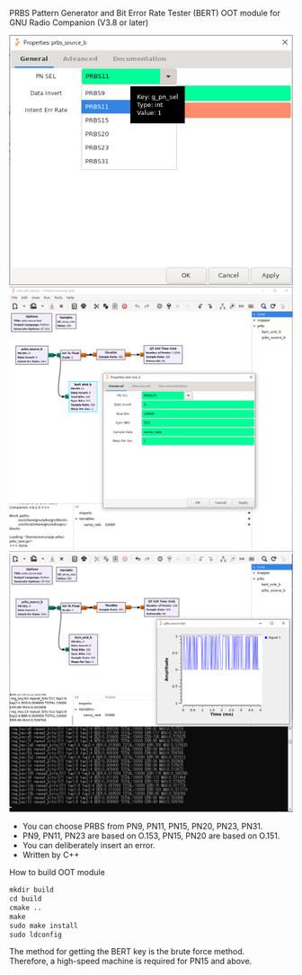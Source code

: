 PRBS Pattern Generator and Bit Error Rate Tester (BERT) OOT module for GNU Radio Companion (V3.8 or later)

<img src="https://github.com/7m4mon/gr-prbs/blob/main/prbs_source.png" alt="" title="">  
<img src="https://github.com/7m4mon/gr-prbs/blob/main/prbs_sink.PNG" alt="" title="">  
<img src="https://github.com/7m4mon/gr-prbs/blob/main/prbs_meas.PNG" alt="" title="">  

* You can choose PRBS from PN9, PN11, PN15, PN20, PN23, PN31.
* PN9, PN11, PN23 are based on O.153, PN15, PN20 are based on O.151.
* You can deliberately insert an error.
* Written by C++


How to build OOT module  
```
mkdir build
cd build
cmake ..
make
sudo make install
sudo ldconfig
```

The method for getting the BERT key is the brute force method.  
Therefore, a high-speed machine is required for PN15 and above.

